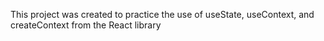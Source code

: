 This project was created to practice the use of useState, useContext, and createContext from the React library